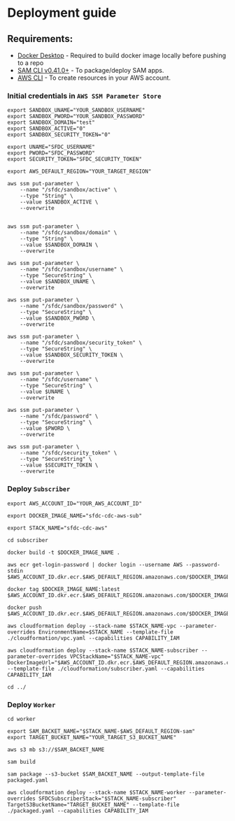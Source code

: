 # Deployment guide

## Requirements:

* [Docker Desktop](https://www.docker.com/products/docker-desktop) - Required to build docker image locally before pushing to a repo
* [SAM CLI v0.41.0+](https://docs.aws.amazon.com/serverless-application-model/latest/developerguide/serverless-sam-cli-install.html) - To package/deploy SAM apps.
* [AWS CLI](https://docs.aws.amazon.com/cli/latest/userguide/cli-chap-install.html) - To create resources in your AWS account.



### Initial credentials in `AWS SSM Parameter Store`
```
export SANDBOX_UNAME="YOUR_SANDBOX_USERNAME"
export SANDBOX_PWORD="YOUR_SANDBOX_PASSWORD"
export SANDBOX_DOMAIN="test"
export SANDBOX_ACTIVE="0"
export SANDBOX_SECURITY_TOKEN="0"

export UNAME="SFDC_USERNAME"
export PWORD="SFDC_PASSWORD"
export SECURITY_TOKEN="SFDC_SECURITY_TOKEN"

export AWS_DEFAULT_REGION="YOUR_TARGET_REGION"

aws ssm put-parameter \
    --name "/sfdc/sandbox/active" \
    --type "String" \
    --value $SANDBOX_ACTIVE \
    --overwrite

    
aws ssm put-parameter \
    --name "/sfdc/sandbox/domain" \
    --type "String" \
    --value $SANDBOX_DOMAIN \
    --overwrite

aws ssm put-parameter \
    --name "/sfdc/sandbox/username" \
    --type "SecureString" \
    --value $SANDBOX_UNAME \
    --overwrite

aws ssm put-parameter \
    --name "/sfdc/sandbox/password" \
    --type "SecureString" \
    --value $SANDBOX_PWORD \
    --overwrite
    
aws ssm put-parameter \
    --name "/sfdc/sandbox/security_token" \
    --type "SecureString" \
    --value $SANDBOX_SECURITY_TOKEN \
    --overwrite

aws ssm put-parameter \
    --name "/sfdc/username" \
    --type "SecureString" \
    --value $UNAME \
    --overwrite

aws ssm put-parameter \
    --name "/sfdc/password" \
    --type "SecureString" \
    --value $PWORD \
    --overwrite

aws ssm put-parameter \
    --name "/sfdc/security_token" \
    --type "SecureString" \
    --value $SECURITY_TOKEN \
    --overwrite
```

### Deploy `Subscriber`

```
export AWS_ACCOUNT_ID="YOUR_AWS_ACCOUNT_ID"

export DOCKER_IMAGE_NAME="sfdc-cdc-aws-sub"

export STACK_NAME="sfdc-cdc-aws"

cd subscriber

docker build -t $DOCKER_IMAGE_NAME .

aws ecr get-login-password | docker login --username AWS --password-stdin $AWS_ACCOUNT_ID.dkr.ecr.$AWS_DEFAULT_REGION.amazonaws.com/$DOCKER_IMAGE_NAME

docker tag $DOCKER_IMAGE_NAME:latest $AWS_ACCOUNT_ID.dkr.ecr.$AWS_DEFAULT_REGION.amazonaws.com/$DOCKER_IMAGE_NAME:latest

docker push $AWS_ACCOUNT_ID.dkr.ecr.$AWS_DEFAULT_REGION.amazonaws.com/$DOCKER_IMAGE_NAME:latest

aws cloudformation deploy --stack-name $STACK_NAME-vpc --parameter-overrides EnvironmentName=$STACK_NAME --template-file ./cloudformation/vpc.yaml --capabilities CAPABILITY_IAM

aws cloudformation deploy --stack-name $STACK_NAME-subscriber --parameter-overrides VPCStackName="$STACK_NAME-vpc" DockerImageUrl="$AWS_ACCOUNT_ID.dkr.ecr.$AWS_DEFAULT_REGION.amazonaws.com/$DOCKER_IMAGE_NAME:latest" --template-file ./cloudformation/subscriber.yaml --capabilities CAPABILITY_IAM

cd ../

```

### Deploy `Worker`

```
cd worker

export SAM_BACKET_NAME="$STACK_NAME-$AWS_DEFAULT_REGION-sam"
export TARGET_BUCKET_NAME="YOUR_TARGET_S3_BUCKET_NAME"

aws s3 mb s3://$SAM_BACKET_NAME

sam build

sam package --s3-bucket $SAM_BACKET_NAME --output-template-file packaged.yaml 

aws cloudformation deploy --stack-name $STACK_NAME-worker --parameter-overrides SFDCSubscriberStack="$STACK_NAME-subscriber" TargetS3BucketName="TARGET_BUCKET_NAME" --template-file ./packaged.yaml --capabilities CAPABILITY_IAM
```